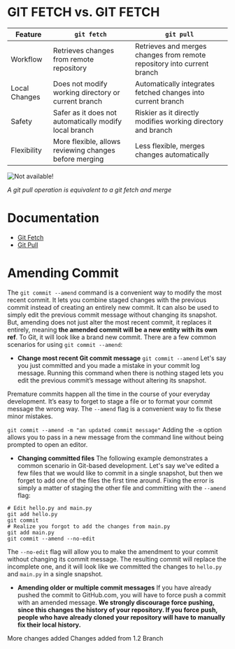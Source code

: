 
# GIT FETCH vs. GIT FETCH


| Feature        | `git fetch`                                            | `git pull`                                                              |
|----------------|--------------------------------------------------------|-------------------------------------------------------------------------|
| Workflow       | Retrieves changes from remote repository               | Retrieves and merges changes from remote repository into current branch |
| Local Changes  | Does not modify working directory or current branch    | Automatically integrates fetched changes into current branch            |
| Safety         | Safer as it does not automatically modify local branch | Riskier as it directly modifies working directory and branch            |
| Flexibility    | More flexible, allows reviewing changes before merging | Less flexible, merges changes automatically                             |


![Not available!](https://itknowledgeexchange.techtarget.com/coffee-talk/files/2023/05/git-fetch-vs-merge.gif)

*A git pull operation is equivalent to a git fetch and merge*

# Documentation
* [Git Fetch](https://git-scm.com/docs/git-fetch)
* [Git Pull](https://git-scm.com/docs/git-pull)

# Amending Commit
The `git commit --amend` command is a convenient way to modify the most recent commit. It lets you combine staged changes with the previous commit instead of creating an entirely new commit. It can also be used to simply edit the previous commit message without changing its snapshot. But, amending does not just alter the most recent commit, it replaces it entirely, meaning **the amended commit will be a new entity with its own ref**. To Git, it will look like a brand new commit. There are a few common scenarios for using `git commit --amend`:

* **Change most recent Git commit message**
`git commit --amend`
Let's say you just committed and you made a mistake in your commit log message. Running this command when there is nothing staged lets you edit the previous commit’s message without altering its snapshot.

Premature commits happen all the time in the course of your everyday development. It’s easy to forget to stage a file or to format your commit message the wrong way. The `--amend` flag is a convenient way to fix these minor mistakes.

`git commit --amend -m "an updated commit message"`
Adding the `-m` option allows you to pass in a new message from the command line without being prompted to open an editor.

* **Changing committed files**
The following example demonstrates a common scenario in Git-based development. Let's say we've edited a few files that we would like to commit in a single snapshot, but then we forget to add one of the files the first time around. Fixing the error is simply a matter of staging the other file and committing with the `--amend` flag:

`# Edit hello.py and main.py`  
`git add hello.py`  
`git commit `  
`# Realize you forgot to add the changes from main.py`   
`git add main.py`  
`git commit --amend --no-edit`  

The `--no-edit` flag will allow you to make the amendment to your commit without changing its commit message. The resulting commit will replace the incomplete one, and it will look like we committed the changes to `hello.py` and `main.py` in a single snapshot.

* **Amending older or multiple commit messages**
If you have already pushed the commit to GitHub.com, you will have to force push a commit with an amended message. **We strongly discourage force pushing, since this changes the history of your repository. If you force push, people who have already cloned your repository will have to manually fix their local history.**


More changes added
Changes added from 1.2 Branch
